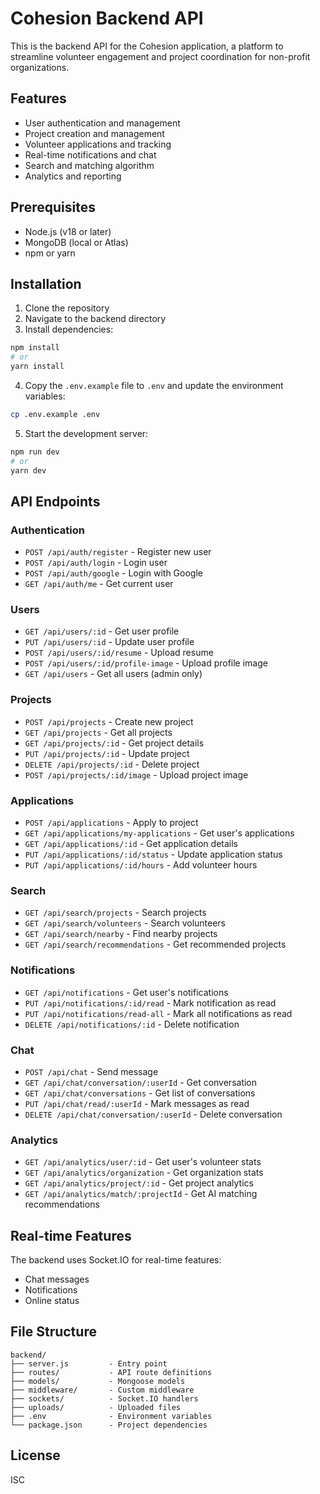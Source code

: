 
# Cohesion Backend API

This is the backend API for the Cohesion application, a platform to streamline volunteer engagement and project coordination for non-profit organizations.

## Features

- User authentication and management
- Project creation and management
- Volunteer applications and tracking
- Real-time notifications and chat
- Search and matching algorithm
- Analytics and reporting

## Prerequisites

- Node.js (v18 or later)
- MongoDB (local or Atlas)
- npm or yarn

## Installation

1. Clone the repository
2. Navigate to the backend directory
3. Install dependencies:

```bash
npm install
# or
yarn install
```

4. Copy the `.env.example` file to `.env` and update the environment variables:

```bash
cp .env.example .env
```

5. Start the development server:

```bash
npm run dev
# or
yarn dev
```

## API Endpoints

### Authentication

- `POST /api/auth/register` - Register new user
- `POST /api/auth/login` - Login user
- `POST /api/auth/google` - Login with Google
- `GET /api/auth/me` - Get current user

### Users

- `GET /api/users/:id` - Get user profile
- `PUT /api/users/:id` - Update user profile
- `POST /api/users/:id/resume` - Upload resume
- `POST /api/users/:id/profile-image` - Upload profile image
- `GET /api/users` - Get all users (admin only)

### Projects

- `POST /api/projects` - Create new project
- `GET /api/projects` - Get all projects
- `GET /api/projects/:id` - Get project details
- `PUT /api/projects/:id` - Update project
- `DELETE /api/projects/:id` - Delete project
- `POST /api/projects/:id/image` - Upload project image

### Applications

- `POST /api/applications` - Apply to project
- `GET /api/applications/my-applications` - Get user's applications
- `GET /api/applications/:id` - Get application details
- `PUT /api/applications/:id/status` - Update application status
- `PUT /api/applications/:id/hours` - Add volunteer hours

### Search

- `GET /api/search/projects` - Search projects
- `GET /api/search/volunteers` - Search volunteers
- `GET /api/search/nearby` - Find nearby projects
- `GET /api/search/recommendations` - Get recommended projects

### Notifications

- `GET /api/notifications` - Get user's notifications
- `PUT /api/notifications/:id/read` - Mark notification as read
- `PUT /api/notifications/read-all` - Mark all notifications as read
- `DELETE /api/notifications/:id` - Delete notification

### Chat

- `POST /api/chat` - Send message
- `GET /api/chat/conversation/:userId` - Get conversation
- `GET /api/chat/conversations` - Get list of conversations
- `PUT /api/chat/read/:userId` - Mark messages as read
- `DELETE /api/chat/conversation/:userId` - Delete conversation

### Analytics

- `GET /api/analytics/user/:id` - Get user's volunteer stats
- `GET /api/analytics/organization` - Get organization stats
- `GET /api/analytics/project/:id` - Get project analytics
- `GET /api/analytics/match/:projectId` - Get AI matching recommendations

## Real-time Features

The backend uses Socket.IO for real-time features:

- Chat messages
- Notifications
- Online status

## File Structure

```
backend/
├── server.js         - Entry point
├── routes/           - API route definitions
├── models/           - Mongoose models
├── middleware/       - Custom middleware
├── sockets/          - Socket.IO handlers
├── uploads/          - Uploaded files
├── .env              - Environment variables
└── package.json      - Project dependencies
```

## License

ISC
